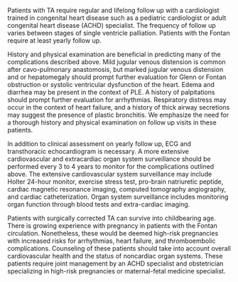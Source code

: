 Patients with TA require regular and lifelong follow up with a cardiologist trained in congenital heart disease such as a pediatric cardiologist or adult congenital heart disease (ACHD) specialist. The frequency of follow up varies between stages of single ventricle palliation. Patients with the Fontan require at least yearly follow up.

History and physical examination are beneficial in predicting many of the complications described above. Mild jugular venous distension is common after cavo-pulmonary anastomosis, but marked jugular venous distension and or hepatomegaly should prompt further evaluation for Glenn or Fontan obstruction or systolic ventricular dysfunction of the heart. Edema and diarrhea may be present in the context of PLE. A history of palpitations should prompt further evaluation for arrhythmias. Respiratory distress may occur in the context of heart failure, and a history of thick airway secretions may suggest the presence of plastic bronchitis. We emphasize the need for a thorough history and physical examination on follow up visits in these patients.

In addition to clinical assessment on yearly follow up, ECG and transthoracic echocardiogram is necessary. A more extensive cardiovascular and extracardiac organ system surveillance should be performed every 3 to 4 years to monitor for the complications outlined above. The extensive cardiovascular system surveillance may include Holter 24-hour monitor, exercise stress test, pro-brain natriuretic peptide, cardiac magnetic resonance imaging, computed tomography angiography, and cardiac catheterization. Organ system surveillance includes monitoring organ function through blood tests and extra-cardiac imaging.

Patients with surgically corrected TA can survive into childbearing age. There is growing experience with pregnancy in patients with the Fontan circulation. Nonetheless, these would be deemed high-risk pregnancies with increased risks for arrhythmias, heart failure, and thromboembolic complications. Counseling of these patients should take into account overall cardiovascular health and the status of noncardiac organ systems. These patients require joint management by an ACHD specialist and obstetrician specializing in high-risk pregnancies or maternal-fetal medicine specialist.